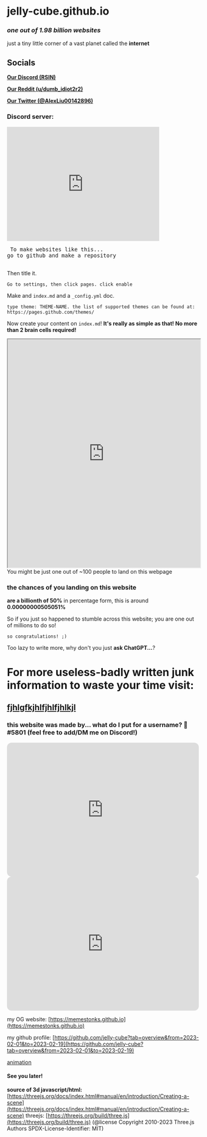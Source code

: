 

jelly-cube.github.io
====================

### _one out of 1.98 billion websites_

just a tiny little corner of a vast planet called the **internet**

Socials
-------

 [**Our Discord (RSIN)**](https://discord.gg/8ahaWYpD9P)


 [**Our Reddit (u/dumb\_idiot2r2)**](https://www.reddit.com/user/dumb_idiot2r2)


 [**Our Twitter (@AlexLiu00142896)**](https://twitter.com/AlexLiu00142896)


### Discord server:
<iframe src="https://discord.com/widget?id=1048717659753173064&theme=dark" width="400" height="300" allowtransparency="true" frameborder="0" sandbox="allow-popups allow-popups-to-escape-sandbox allow-same-origin allow-scripts"></iframe>

<script>
  AOS.init();
</script>

<div data-aos="fade-up"
     data-aos="fade-up"
     data-aos-anchor-placement="top-bottom">
<link href='https://michalsnik.github.io/aos/' rel='stylesheet'>
 <pre>
 To make websites like this...
go to github and make a repository
 </pre>

Then title it.

`Go to settings, then click pages.
click enable`

Make and `index.md` and a `_config.yml` doc.

`type theme: THEME-NAME.
the list of supported themes can be found at:
https://pages.github.com/themes/`

Now create your content on `index.md`!
**It's really as simple as that! No more than 2 brain cells required!**
 </div>

<iframe src="https://arras.io" width="506" height="600" scroll="yes"></iframe>
You might be just one out of ~100 people to land on this webpage

### the chances of you landing on this website

**are a billionth of 50%** in percentage form, this is around **0.00000000505051%**

So if you just so happened to stumble across this website; you are one out of millions to do so!

`so congratulations! ;)`

Too lazy to write more, why don't you just **ask ChatGPT...**?

For more useless-badly written junk information to waste your time visit:
=========================================================================

[](https://twitter.com/AlexLiu00142896)[fjhlgfkjhlfjhlfjhlkjl](/figdizzsittt.md)
--------------------------------------------------------------------------------


### this website was made by... **what do I put for a username?** 🥶#5801 (feel free to add/DM me on Discord!)

<iframe style="border-radius:12px" src="https://open.spotify.com/embed/playlist/49APwudtUCYjMzBBjNCn0g?utm_source=generator&theme=0" width="100%" height="352" frameBorder="0" allowfullscreen="" allow="autoplay; clipboard-write; encrypted-media; fullscreen; picture-in-picture" loading="lazy"></iframe>

<iframe style="border-radius:12px" src="https://open.spotify.com/embed/playlist/3nI2Bkuxxzr1pY1H0cgQqo?utm_source=generator&theme=0" width="100%" height="352" frameBorder="0" allowfullscreen="" allow="autoplay; clipboard-write; encrypted-media; fullscreen; picture-in-picture" loading="lazy"></iframe>

my OG website: [https://memestonks.github.io](https://memestonks.github.io)

my github profile: [https://github.com/jelly-cube?tab=overview&from=2023-02-01&to=2023-02-19](https://github.com/jelly-cube?tab=overview&from=2023-02-01&to=2023-02-19)


[animation](https:/jelly-cube/jelly-cube.github.iogh-pages/fwdk.html)

#### **See you later!**


**source of 3d javascript/html:** [https://threejs.org/docs/index.html#manual/en/introduction/Creating-a-scene](https://threejs.org/docs/index.html#manual/en/introduction/Creating-a-scene) threejs: [https://threejs.org/build/three.js](https://threejs.org/build/three.js) (@license Copyright 2010-2023 Three.js Authors SPDX-License-Identifier: MIT)

